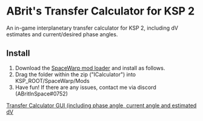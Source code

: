# ABrit's Transfer Calculator for KSP 2
An in-game interplanetary transfer calculator for KSP 2, including dV estimates and current/desired phase angles.

## Install

1. Download the [SpaceWarp mod loader](https://github.com/SpaceWarpDev/SpaceWarp) and install as follows.
2. Drag the folder within the zip ("ICalculator") into KSP_ROOT/SpaceWarp/Mods
3. Have fun! If there are any issues, contact me via discord (ABritInSpace#0752)

[Transfer Calculator GUI (including phase angle, current angle and estimated dV](https://github.com/ABritInSpace/TransferCalculator-KSP2/blob/master/transfercalc.png?raw=true)
